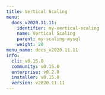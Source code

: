 ```yaml
---
title: Vertical Scaling
menu:
  docs_v2020.11.11:
    identifier: my-vertical-scaling
    name: Vertical Scaling
    parent: my-scaling-mysql
    weight: 20
menu_name: docs_v2020.11.11
info:
  cli: v0.15.0
  community: v0.15.0
  enterprise: v0.2.0
  installer: v0.15.0
  version: v2020.11.11
---
```


